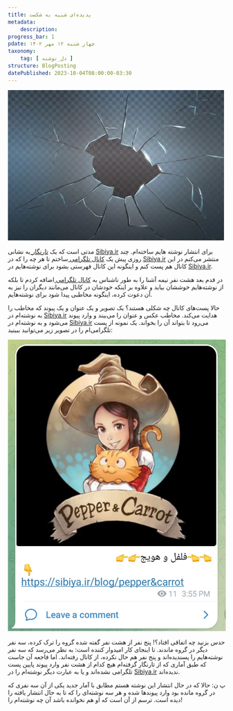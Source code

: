 ```yaml
---
title: پدیده‌ای شبیه به شکست
metadata: 
    description:  
progress_bar: 1
pdate: چهار شنبه ۱۲ مهر ۱۴۰۲    
taxonomy:
    tag: [ دل_نوشته ]
structure: BlogPosting
datePublished: 2023-10-04T08:00:00-03:30
---
```

![شکست](padide_I_shabih_be_shekast.webp?classes=center&loading=lazy)

مدتی است که یک 
[تارنگار ](https://Sibiya.ir)
 به نشانی 
[Sibiya.ir](https://Sibiya.ir)
برای انتشار نوشته هایم ساخته‌ام.
چند روزی پیش یک
[کانال تلگرامی ](https://t.me/Sibiya_ir)
ساختم تا هر چه را که در 
[Sibiya.ir](https://Sibiya.ir)
منتشر می‌کنم در این کانال هم پست کنم و اینگونه این کانال فهرستی بشود برای نوشته‌هایم در
[Sibiya.ir](https://Sibiya.ir).

در قدم بعد هشت نفر نیمه ‌آشنا را به طور ناشناس به 
[کانال تلگرامی ](https://t.me/Sibiya_ir)
اضافه کردم تا بلکه از نوشته‌هایم خوششان بیاید و علاوه بر اینکه خودشان در کانال می‌مانند دیگران را نیز به آن دعوت کرده، اینگونه مخاطبی پیدا شود برای نوشته‌هایم. 

حالا پست‌های کانال چه شکلی هستند؟ یک تصویر و یک عنوان و یک پیوند که مخاطب را به نوشته‌ام در 
[Sibiya.ir](https://Sibiya.ir)
هدایت می‌کند. مخاطب عکس و عنوان را می‌بیند و وارد پیوند می‌شود و به نوشته‌ام در 
[Sibiya.ir](https://Sibiya.ir)
می‌رود تا بتواند آن را بخواند. یک نمونه‌ از پست تلگرامی‌ام را در تصویر زیر می‌توانید ببینید:

![نمونه‌ای از یک پست تلگرامی](post_example.jpg?classes=center)

حدس بزنید چه اتفاقی افتاد؟! پنج نفر از هشت نفر گفته شده گروه را ترک کرده، سه نفر دیگر در گروه ماندند. تا اینجای کار امیدوار کننده است: به نظر می‌رسد که سه نفر نوشته‌هایم را پسندیده‌اند و پنج نفر هم حال نکرده‌، از کانال رفته‌اند. اما فاجعه آن جاست که طبق آماری که از تارنگار گرفته‌ام هیچ کدام از هشت نفر وارد پیوند پایین پست تلگرامی نشده‌اند و یا به عبارت دیگر نوشته‌ام را در
[Sibiya.ir](https://Sibiya.ir)
ندیده‌اند.

پ ن: حالا که در حال  انتشار این نوشته هستم مطابق با آمار جدید یکی از آن سه نفری که در گروه مانده بود وارد پیوندها شده و هر سه نوشته‌ای را که تا به حال انتشار یافته را دیده است. ترسم از آن است که او هم نخوانده باشد آن چه نوشته‌ام را!

